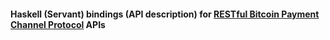 #### Haskell (Servant) bindings (API description) for [RESTful Bitcoin Payment Channel Protocol](http://paychandoc.runeks.me/) APIs
